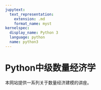 ```yaml
---
jupytext:
  text_representation:
    extension: .md
    format_name: myst
kernelspec:
  display_name: Python 3
  language: python
  name: python3
---
```


# Python中级数量经济学

本网站提供一系列关于数量经济建模的讲座。

```{tableofcontents}
```